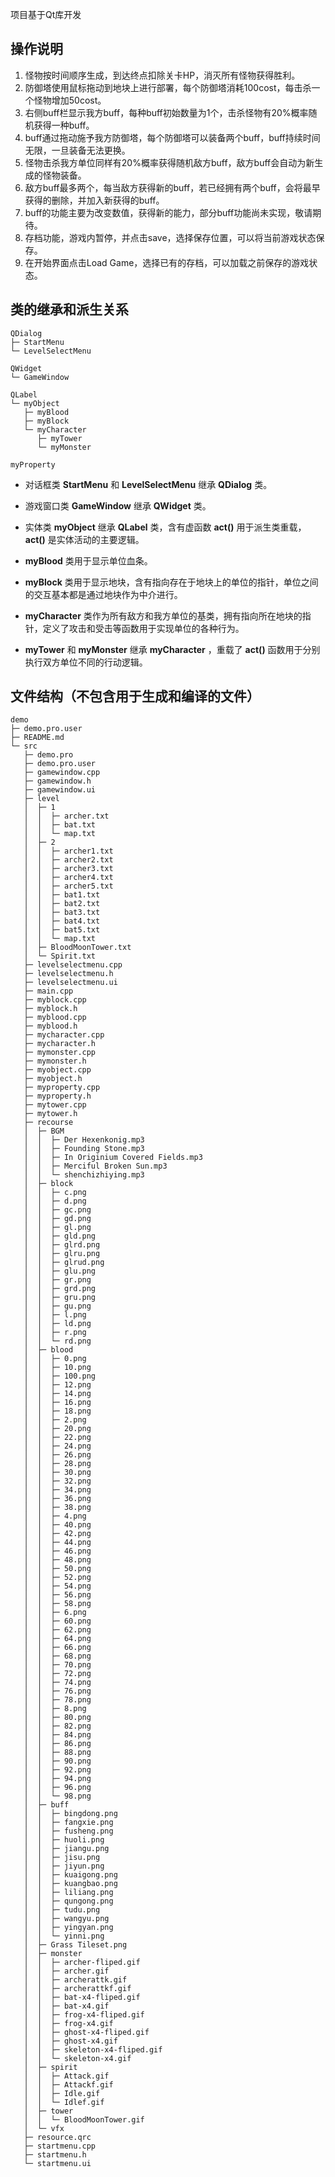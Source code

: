 项目基于Qt库开发

## 操作说明
1. 怪物按时间顺序生成，到达终点扣除关卡HP，消灭所有怪物获得胜利。
2. 防御塔使用鼠标拖动到地块上进行部署，每个防御塔消耗100cost，每击杀一个怪物增加50cost。
3. 右侧buff栏显示我方buff，每种buff初始数量为1个，击杀怪物有20%概率随机获得一种buff。
4. buff通过拖动施予我方防御塔，每个防御塔可以装备两个buff，buff持续时间无限，一旦装备无法更换。
5. 怪物击杀我方单位同样有20%概率获得随机敌方buff，敌方buff会自动为新生成的怪物装备。
6. 敌方buff最多两个，每当敌方获得新的buff，若已经拥有两个buff，会将最早获得的删除，并加入新获得的buff。
7. buff的功能主要为改变数值，获得新的能力，部分buff功能尚未实现，敬请期待。
8. 存档功能，游戏内暂停，并点击save，选择保存位置，可以将当前游戏状态保存。
9. 在开始界面点击Load Game，选择已有的存档，可以加载之前保存的游戏状态。

## 类的继承和派生关系

```
QDialog
├─ StartMenu
└─ LevelSelectMenu

QWidget
└─ GameWindow

QLabel
└─ myObject
   ├─ myBlood
   ├─ myBlock
   └─ myCharacter
      ├─ myTower
      └─ myMonster

myProperty
```

- 对话框类 **StartMenu** 和 **LevelSelectMenu** 继承 **QDialog** 类。

- 游戏窗口类 **GameWindow** 继承 **QWidget** 类。

- 实体类 **myObject** 继承 **QLabel** 类，含有虚函数 **act()** 用于派生类重载，**act()** 是实体活动的主要逻辑。

- **myBlood** 类用于显示单位血条。

- **myBlock** 类用于显示地块，含有指向存在于地块上的单位的指针，单位之间的交互基本都是通过地块作为中介进行。

- **myCharacter** 类作为所有敌方和我方单位的基类，拥有指向所在地块的指针，定义了攻击和受击等函数用于实现单位的各种行为。

- **myTower** 和 **myMonster** 继承 **myCharacter** ，重载了 **act()** 函数用于分别执行双方单位不同的行动逻辑。

## 文件结构（不包含用于生成和编译的文件）
```
demo
├─ demo.pro.user
├─ README.md
└─ src
   ├─ demo.pro
   ├─ demo.pro.user
   ├─ gamewindow.cpp
   ├─ gamewindow.h
   ├─ gamewindow.ui
   ├─ level
   │  ├─ 1
   │  │  ├─ archer.txt
   │  │  ├─ bat.txt
   │  │  └─ map.txt
   │  ├─ 2
   │  │  ├─ archer1.txt
   │  │  ├─ archer2.txt
   │  │  ├─ archer3.txt
   │  │  ├─ archer4.txt
   │  │  ├─ archer5.txt
   │  │  ├─ bat1.txt
   │  │  ├─ bat2.txt
   │  │  ├─ bat3.txt
   │  │  ├─ bat4.txt
   │  │  ├─ bat5.txt
   │  │  └─ map.txt
   │  ├─ BloodMoonTower.txt
   │  └─ Spirit.txt
   ├─ levelselectmenu.cpp
   ├─ levelselectmenu.h
   ├─ levelselectmenu.ui
   ├─ main.cpp
   ├─ myblock.cpp
   ├─ myblock.h
   ├─ myblood.cpp
   ├─ myblood.h
   ├─ mycharacter.cpp
   ├─ mycharacter.h
   ├─ mymonster.cpp
   ├─ mymonster.h
   ├─ myobject.cpp
   ├─ myobject.h
   ├─ myproperty.cpp
   ├─ myproperty.h
   ├─ mytower.cpp
   ├─ mytower.h
   ├─ recourse
   │  ├─ BGM
   │  │  ├─ Der Hexenkonig.mp3
   │  │  ├─ Founding Stone.mp3
   │  │  ├─ In Originium Covered Fields.mp3
   │  │  ├─ Merciful Broken Sun.mp3
   │  │  └─ shenchizhiying.mp3
   │  ├─ block
   │  │  ├─ c.png
   │  │  ├─ d.png
   │  │  ├─ gc.png
   │  │  ├─ gd.png
   │  │  ├─ gl.png
   │  │  ├─ gld.png
   │  │  ├─ glrd.png
   │  │  ├─ glru.png
   │  │  ├─ glrud.png
   │  │  ├─ glu.png
   │  │  ├─ gr.png
   │  │  ├─ grd.png
   │  │  ├─ gru.png
   │  │  ├─ gu.png
   │  │  ├─ l.png
   │  │  ├─ ld.png
   │  │  ├─ r.png
   │  │  └─ rd.png
   │  ├─ blood
   │  │  ├─ 0.png
   │  │  ├─ 10.png
   │  │  ├─ 100.png
   │  │  ├─ 12.png
   │  │  ├─ 14.png
   │  │  ├─ 16.png
   │  │  ├─ 18.png
   │  │  ├─ 2.png
   │  │  ├─ 20.png
   │  │  ├─ 22.png
   │  │  ├─ 24.png
   │  │  ├─ 26.png
   │  │  ├─ 28.png
   │  │  ├─ 30.png
   │  │  ├─ 32.png
   │  │  ├─ 34.png
   │  │  ├─ 36.png
   │  │  ├─ 38.png
   │  │  ├─ 4.png
   │  │  ├─ 40.png
   │  │  ├─ 42.png
   │  │  ├─ 44.png
   │  │  ├─ 46.png
   │  │  ├─ 48.png
   │  │  ├─ 50.png
   │  │  ├─ 52.png
   │  │  ├─ 54.png
   │  │  ├─ 56.png
   │  │  ├─ 58.png
   │  │  ├─ 6.png
   │  │  ├─ 60.png
   │  │  ├─ 62.png
   │  │  ├─ 64.png
   │  │  ├─ 66.png
   │  │  ├─ 68.png
   │  │  ├─ 70.png
   │  │  ├─ 72.png
   │  │  ├─ 74.png
   │  │  ├─ 76.png
   │  │  ├─ 78.png
   │  │  ├─ 8.png
   │  │  ├─ 80.png
   │  │  ├─ 82.png
   │  │  ├─ 84.png
   │  │  ├─ 86.png
   │  │  ├─ 88.png
   │  │  ├─ 90.png
   │  │  ├─ 92.png
   │  │  ├─ 94.png
   │  │  ├─ 96.png
   │  │  └─ 98.png
   │  ├─ buff
   │  │  ├─ bingdong.png
   │  │  ├─ fangxie.png
   │  │  ├─ fusheng.png
   │  │  ├─ huoli.png
   │  │  ├─ jiangu.png
   │  │  ├─ jisu.png
   │  │  ├─ jiyun.png
   │  │  ├─ kuaigong.png
   │  │  ├─ kuangbao.png
   │  │  ├─ liliang.png
   │  │  ├─ qungong.png
   │  │  ├─ tudu.png
   │  │  ├─ wangyu.png
   │  │  ├─ yingyan.png
   │  │  └─ yinni.png
   │  ├─ Grass Tileset.png
   │  ├─ monster
   │  │  ├─ archer-fliped.gif
   │  │  ├─ archer.gif
   │  │  ├─ archerattk.gif
   │  │  ├─ archerattkf.gif
   │  │  ├─ bat-x4-fliped.gif
   │  │  ├─ bat-x4.gif
   │  │  ├─ frog-x4-fliped.gif
   │  │  ├─ frog-x4.gif
   │  │  ├─ ghost-x4-fliped.gif
   │  │  ├─ ghost-x4.gif
   │  │  ├─ skeleton-x4-fliped.gif
   │  │  └─ skeleton-x4.gif
   │  ├─ spirit
   │  │  ├─ Attack.gif
   │  │  ├─ Attackf.gif
   │  │  ├─ Idle.gif
   │  │  └─ Idlef.gif
   │  ├─ tower
   │  │  └─ BloodMoonTower.gif
   │  └─ vfx
   ├─ resource.qrc
   ├─ startmenu.cpp
   ├─ startmenu.h
   └─ startmenu.ui
```